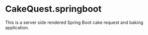 # CakeQuest.springboot
This is a server side rendered Spring Boot cake request and baking application.
